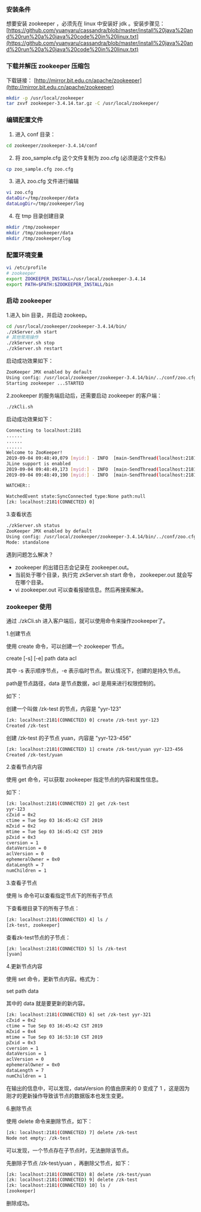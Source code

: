 ### 安装条件
想要安装 zookeeper ，必须先在 linux 中安装好 jdk 。安装步骤见：
[https://github.com/yuanyaru/cassandra/blob/master/install%20java%20and%20run%20a%20java%20code%20in%20linux.txt](https://github.com/yuanyaru/cassandra/blob/master/install%20java%20and%20run%20a%20java%20code%20in%20linux.txt)

### 下载并解压 zookeeper 压缩包
下载链接：
[http://mirror.bit.edu.cn/apache/zookeeper](http://mirror.bit.edu.cn/apache/zookeeper)
``` bash
mkdir -p /usr/local/zookeeper
tar zxvf zookeeper-3.4.14.tar.gz -C /usr/local/zookeeper/
```

### 编辑配置文件
1.  进入 conf 目录：
``` bash
cd zookeeper/zookeeper-3.4.14/conf
```
2.  将 zoo_sample.cfg 这个文件复制为 zoo.cfg (必须是这个文件名)
``` bash
cp zoo_sample.cfg zoo.cfg
```
3.  进入 zoo.cfg 文件进行编辑
``` bash
vi zoo.cfg   
dataDir=/tmp/zookeeper/data
dataLogDir=/tmp/zookeeper/log
```
4.  在 tmp 目录创建目录
``` bash
mkdir /tmp/zookeeper
mkdir /tmp/zookeeper/data
mkdir /tmp/zookeeper/log
```

### 配置环境变量
``` bash
vi /etc/profile
# zookeeper
export ZOOKEEPER_INSTALL=/usr/local/zookeeper-3.4.14
export PATH=$PATH:$ZOOKEEPER_INSTALL/bin
```

### 启动 zookeeper
1.进入 bin 目录，并启动 zookeep。
``` bash
cd /usr/local/zookeeper/zookeeper-3.4.14/bin/
./zkServer.sh start
# 其他常用操作
./zkServer.sh stop
./zkServer.sh restart
```
启动成功效果如下：
``` bash
ZooKeeper JMX enabled by default
Using config: /usr/local/zookeeper/zookeeper-3.4.14/bin/../conf/zoo.cfg
Starting zookeeper ...STARTED
```
2.zookeeper 的服务端启动后，还需要启动 zookeeper 的客户端：
``` bash
./zkCli.sh
```
启动成功效果如下：
``` bash
Connecting to localhost:2181
......
......
......
Welcome to ZooKeeper!
2019-09-04 09:48:49,079 [myid:] - INFO  [main-SendThread(localhost:2181):ClientCnxn$SendThread@1025] - Opening socket connection to server localhost/127.0.0.1:2181. Will not attempt to authenticate using SASL (unknown error)
JLine support is enabled
2019-09-04 09:48:49,173 [myid:] - INFO  [main-SendThread(localhost:2181):ClientCnxn$SendThread@879] - Socket connection established to localhost/127.0.0.1:2181, initiating session
2019-09-04 09:48:49,190 [myid:] - INFO  [main-SendThread(localhost:2181):ClientCnxn$SendThread@1299] - Session establishment complete on server localhost/127.0.0.1:2181, sessionid = 0x100015ef7930001, negotiated timeout = 30000

WATCHER::

WatchedEvent state:SyncConnected type:None path:null
[zk: localhost:2181(CONNECTED) 0]
```
3.查看状态
``` bash
./zkServer.sh status
ZooKeeper JMX enabled by default
Using config: /usr/local/zookeeper/zookeeper-3.4.14/bin/../conf/zoo.cfg
Mode: standalone
```
遇到问题怎么解决？
* zookeeper 的出错日志会记录在 zookeeper.out。
* 当前处于哪个目录，执行完 zkServer.sh start 命令， zookeeper.out 就会写在哪个目录。
* vi zookeeper.out 可以查看报错信息。然后再搜索解决。

### zookeeper 使用
通过 ./zkCli.sh 进入客户端后，就可以使用命令来操作zookeeper了。

1.创建节点

使用 create 命令，可以创建一个 zookeeper 节点。

create [-s]   [-e]  path  data  acl

其中 -s 表示顺序节点，-e 表示临时节点。默认情况下，创建的是持久节点。

path是节点路径，data 是节点数据，acl 是用来进行权限控制的。

如下：

创建一个叫做 /zk-test 的节点，内容是 "yyr-123"
``` bash
[zk: localhost:2181(CONNECTED) 0] create /zk-test yyr-123
Created /zk-test
```
创建 /zk-test 的子节点 yuan，内容是 "yyr-123-456"
``` bash
[zk: localhost:2181(CONNECTED) 1] create /zk-test/yuan yyr-123-456
Created /zk-test/yuan
```
2.查看节点内容

使用 get 命令，可以获取 zookeeper 指定节点的内容和属性信息。

如下：
``` bash
[zk: localhost:2181(CONNECTED) 2] get /zk-test
yyr-123
cZxid = 0x2
ctime = Tue Sep 03 16:45:42 CST 2019
mZxid = 0x2
mtime = Tue Sep 03 16:45:42 CST 2019
pZxid = 0x3
cversion = 1
dataVersion = 0
aclVersion = 0
ephemeralOwner = 0x0
dataLength = 7
numChildren = 1
```
3.查看子节点

使用 ls 命令可以查看指定节点下的所有子节点

下查看根目录下的所有子节点：
``` bash
[zk: localhost:2181(CONNECTED) 4] ls /
[zk-test, zookeeper]
```
查看zk-test节点的子节点：
``` bash
[zk: localhost:2181(CONNECTED) 5] ls /zk-test
[yuan]
```
4.更新节点内容

使用 set 命令，更新节点内容。格式为：

set   path  data 

其中的 data 就是要更新的新内容。
``` bash
[zk: localhost:2181(CONNECTED) 6] set /zk-test yyr-321
cZxid = 0x2
ctime = Tue Sep 03 16:45:42 CST 2019
mZxid = 0x4
mtime = Tue Sep 03 16:53:10 CST 2019
pZxid = 0x3
cversion = 1
dataVersion = 1
aclVersion = 0
ephemeralOwner = 0x0
dataLength = 7
numChildren = 1
```
在输出的信息中，可以发现，dataVersion 的值由原来的 0 变成了 1 ，这是因为刚才的更新操作导致该节点的数据版本也发生变更。

6.删除节点

使用 delete 命令来删除节点，如下：
``` bash
[zk: localhost:2181(CONNECTED) 7] delete /zk-test
Node not empty: /zk-test
```
可以发现，一个节点存在子节点时，无法删除该节点。

先删除子节点 /zk-test/yuan ，再删除父节点，如下：
``` bash
[zk: localhost:2181(CONNECTED) 8] delete /zk-test/yuan
[zk: localhost:2181(CONNECTED) 9] delete /zk-test     
[zk: localhost:2181(CONNECTED) 10] ls /
[zookeeper]
```
删除成功。
